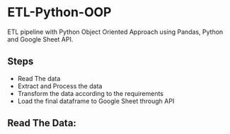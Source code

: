# ETL-Python-OOP
ETL pipeline with Python Object Oriented Approach using Pandas, Python and Google Sheet API. 


## Steps 

* Read The data
* Extract and Process the data
* Transform the data according to the requirements
* Load the final dataframe to Google Sheet through API

## Read The Data:


